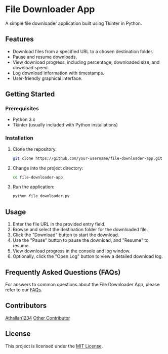 # File Downloader App

A simple file downloader application built using Tkinter in Python.

## Features

- Download files from a specified URL to a chosen destination folder.
- Pause and resume downloads.
- View download progress, including percentage, downloaded size, and download speed.
- Log download information with timestamps.
- User-friendly graphical interface.

## Getting Started

### Prerequisites

- Python 3.x
- Tkinter (usually included with Python installations)

### Installation

1. Clone the repository:

   ```bash
   git clone https://github.com/your-username/file-downloader-app.git
   ```
2. Change into the project directory:
   ```bash
   cd file-downloader-app
   ```
4. Run the application:
   ```bash
   python file_downloader.py
   ```
## Usage

1. Enter the file URL in the provided entry field.
2. Browse and select the destination folder for the downloaded file.
3. Click the "Download" button to start the download.
4. Use the "Pause" button to pause the download, and "Resume" to resume.
5. View download progress in the console and log window.
6. Optionally, click the "Open Log" button to view a detailed download log.

## Frequently Asked Questions (FAQs)

For answers to common questions about the File Downloader App, please refer to our [FAQs](FAQs.md).

## Contributors
[Athallah1234](https://github.com/Athallah1234)
[Other Contributor]()

## License
This project is licensed under the [MIT License](LICENSE).
